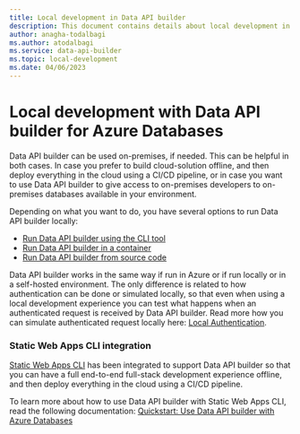 ```yaml
---
title: Local development in Data API builder
description: This document contains details about local development in Data API builder.
author: anagha-todalbagi
ms.author: atodalbagi
ms.service: data-api-builder
ms.topic: local-development
ms.date: 04/06/2023
---
```


# Local development with Data API builder for Azure Databases

Data API builder can be used on-premises, if needed. This can be helpful in both cases. In case you prefer to build cloud-solution offline, and then deploy everything in the cloud using a CI/CD pipeline, or in case you want to use Data API builder to give access to on-premises developers to on-premises databases available in your environment.

Depending on what you want to do, you have several options to run Data API builder locally:

- [Run Data API builder using the CLI tool](./run-using-data-api-builder-cli.md)
- [Run Data API builder in a container](./run-using-a-container.md)
- [Run Data API builder from source code](./run-from-source-code.md)

Data API builder works in the same way if run in Azure or if run locally or in a self-hosted environment. The only difference is related to how authentication can be done or simulated locally, so that even when using a local development experience you can test what happens when an authenticated request is received by Data API builder. Read more how you can simulate authenticated request locally here: [Local Authentication](./local-authentication.md).

### Static Web Apps CLI integration

[Static Web Apps CLI](https://azure.github.io/static-web-apps-cli/) has been integrated to support Data API builder so that you can have a full end-to-end full-stack development experience offline, and then deploy everything in the cloud using a CI/CD pipeline.

To learn more about how to use Data API builder with Static Web Apps CLI, read the following documentation: [Quickstart: Use Data API builder with Azure Databases](/azure/data-api-builder/get-started/get-started-with-data-api-builder)
